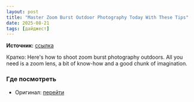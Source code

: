 ```yaml
---
layout: post
title: "Master Zoom Burst Outdoor Photography Today With These Tips"
date: 2025-08-21
tags: [дайджест]
---
```


**Источник:** [ссылка](https://www.ephotozine.com/article/master-zoom-burst-outdoor-photography-today-with-these-tips--22810)

Кратко: Here's how to shoot zoom burst photography outdoors. All you need is a zoom lens, a bit of know-how and a good chunk of imagination.

### Где посмотреть
- Оригинал: [перейти]({link})
